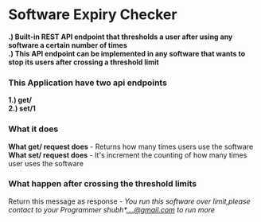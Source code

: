 # Software Expiry Checker

<b>.) Built-in REST API endpoint that thresholds a user after using any software a certain number of times</b><br>
<b>.) This API endpoint can be implemented in any software that wants to stop its users after crossing a threshold limit</b><br>

### This Application have two api endpoints 
  <b>1.) get/</b><br>
  <b>2.) set/1</b>

### What it does
<b>What get/ request does</b> - Returns how many times users use the software
<b>What set/ request does</b> - It's increment the counting of how many times user uses the software

### What happen after crossing the threshold limits
Return this message as response - <i>You run this software over limit,please contact to your Programmer shubh*....@gmail.com to run more</i>

